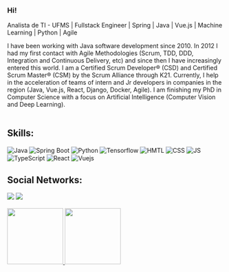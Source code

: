 ### Hi!

Analista de TI - UFMS | Fullstack Engineer | Spring | Java | Vue.js | Machine Learning | Python | Agile

I have been working with Java software development since 2010. In 2012 I had my first contact with Agile Methodologies (Scrum, TDD, DDD, Integration and Continuous Delivery, etc) and since then I have increasingly entered this world. I am a Certified Scrum Developer® (CSD) and Certified Scrum Master® (CSM) by the Scrum Alliance through K21. Currently, I help in the acceleration of teams of intern and Jr developers in companies in the region (Java, Vue.js, React, Django, Docker, Agile). I am finishing my PhD in Computer Science with a focus on Artificial Intelligence (Computer Vision and Deep Learning).

<div style="display: inline_block;padding-top: 2px">
  <h2> Skills: </h2>
  
  <img align="center" alt="Java" src="https://img.shields.io/badge/Java-ED8B00?style=for-the-badge&logo=openjdk&logoColor=white">
  <img align="center" alt="Spring Boot" src="https://img.shields.io/badge/Spring-6DB33F?style=for-the-badge&logo=spring&logoColor=white">
  <img align="center" alt="Python" src="https://img.shields.io/badge/Python-3776AB?style=for-the-badge&logo=python&logoColor=white">
  <img align="center" alt="Tensorflow" src="https://img.shields.io/badge/TensorFlow-FF6F00?style=for-the-badge&logo=tensorflow&logoColor=white">
  <img align="center" alt="HMTL" src="https://img.shields.io/badge/HTML5-E34F26?style=for-the-badge&logo=html5&logoColor=white">
  <img align="center" alt="CSS" src="https://img.shields.io/badge/CSS3-1572B6?style=for-the-badge&logo=css3&logoColor=white">
  <img align="center" alt="JS" src="https://img.shields.io/badge/JavaScript-F7DF1E?style=for-the-badge&logo=javascript&logoColor=black">
  <img align="center" alt="TypeScript" src="https://img.shields.io/badge/TypeScript-007ACC?style=for-the-badge&logo=typescript&logoColor=white">
  <img align="center" alt="React" src="https://img.shields.io/badge/React-20232A?style=for-the-badge&logo=react&logoColor=61DAFB">
  <img align="center" alt="Vuejs" src="https://img.shields.io/badge/vuejs-%2335495e.svg?style=for-the-badge&logo=vuedotjs&logoColor=%234FC08D">
</div>

<div style="display: inline_block"> 
   <h2> Social Networks: </h2>
  <a href="https://www.linkedin.com/in/higor-nucci-746737242/" target="_blank"><img src="https://img.shields.io/badge/-LinkedIn-%230077B5?style=for-the-badge&logo=linkedin&logoColor=white" target="_blank"></a> 
  <a href="https://twitter.com/higor_nucci" target="_blank"><img src="https://img.shields.io/badge/Twitter-1DA1F2?style=for-the-badge&logo=twitter&logoColor=white" target="_blank"></a> 
 </div>
  
 <br> 
 <div>
  <a href="https://github.com/higornucci">
  <img height="130em" src="https://github-readme-stats.vercel.app/api?username=higornucci&show_icons=true&theme=dracula&include_all_commits=true&count_private=true"/>
  <img height="130em" src="https://github-readme-stats.vercel.app/api/top-langs/?username=higornucci&layout=compact&langs_count=7&theme=dracula"/>
</div>
